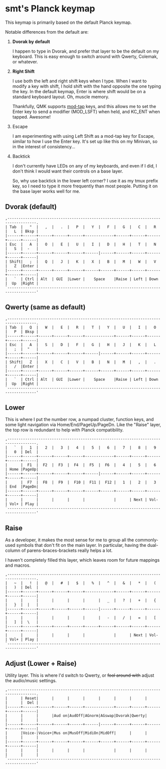 # smt's Planck keymap

This keymap is primarily based on the default Planck keymap.

Notable differences from the default are:

1. **Dvorak by default**

    I happen to type in Dvorak, and prefer that layer to be the default on my keyboard. This is easy enough to switch around with Qwerty, Colemak, or whatever.

2. **Right Shift**

    I use both the left and right shift keys when I type. When I want to modify a key with shift, I hold shift with the hand opposite the one typing the key. In the default keymap, Enter is where shift would be on a standard keyboard layout. Oh, muscle memory.

    Thankfully, QMK supports [mod-tap](https://github.com/jackhumbert/qmk_firmware/wiki#fun-with-modifier-keys) keys, and this allows me to set the Enter key to send a modifier (MOD_LSFT) when held, and KC_ENT when tapped. Awesome!

3. Escape

    I am experimenting with using Left Shift as a mod-tap key for Escape, similar to how I use the Enter key. It's set up like this on my Minivan, so in the interest of consistency...

4. Backtick

    I don't currently have LEDs on any of my keyboards, and even if I did, I don't think I would want their controls on a base layer.

    So, why use backtick in the lower left corner? I use it as my tmux prefix key, so I need to type it more frequently than most people. Putting it on the base layer works well for me.

## Dvorak (default)

```
,-----------------------------------------------------------------------------------.
| Tab  |   "  |   ,  |   .  |   P  |   Y  |   F  |   G  |   C  |   R  |   L  | Bksp |
|------+------+------+------+------+-------------+------+------+------+------+------|
| Esc  |   A  |   O  |   E  |   U  |   I  |   D  |   H  |   T  |   N  |   S  |  -   |
|------+------+------+------+------+------|------+------+------+------+------+------|
| Shift|   ;  |   Q  |   J  |   K  |   X  |   B  |   M  |   W  |   V  |   Z  |Enter |
|------+------+------+------+------+------+------+------+------+------+------+------|
|   `  | Ctrl | Alt  | GUI  |Lower |    Space    |Raise | Left | Down |  Up  |Right |
`-----------------------------------------------------------------------------------'
```

## Qwerty (same as default)

```
,-----------------------------------------------------------------------------------.
| Tab  |   Q  |   W  |   E  |   R  |   T  |   Y  |   U  |   I  |   O  |   P  | Bksp |
|------+------+------+------+------+-------------+------+------+------+------+------|
| Esc  |   A  |   S  |   D  |   F  |   G  |   H  |   J  |   K  |   L  |   ;  |  "   |
|------+------+------+------+------+------|------+------+------+------+------+------|
| Shift|   Z  |   X  |   C  |   V  |   B  |   N  |   M  |   ,  |   .  |   /  |Enter |
|------+------+------+------+------+------+------+------+------+------+------+------|
|   `  | Ctrl | Alt  | GUI  |Lower |    Space    |Raise | Left | Down |  Up  |Right |
`-----------------------------------------------------------------------------------'
```

## Lower

This is where I put the number row, a numpad cluster, function keys, and some light navigation via Home/End/PageUp/PageDn. Like the "Raise" layer, the top row is redundant to help with Planck compatibility.

```
,-----------------------------------------------------------------------------------.
|   `  |   1  |   2  |   3  |   4  |   5  |   6  |   7  |   8  |   9  |   0  | Del  |
|------+------+------+------+------+-------------+------+------+------+------+------|
|      |  F1  |  F2  |  F3  |  F4  |  F5  |  F6  |   4  |   5  |   6  | Home |PageUp|
|------+------+------+------+------+------|------+------+------+------+------+------|
|      |  F7  |  F8  |  F9  |  F10 |  F11 |  F12 |   1  |   2  |   3  | End  |PageDn|
|------+------+------+------+------+------+------+------+------+------+------+------|
|      |      |      |      |      |             |      | Next | Vol- | Vol+ | Play |
`-----------------------------------------------------------------------------------'
```

## Raise

As a developer, it makes the most sense for me to group all the commonly-used symbols that don't fit on the main layer. In particular, having the dual-column of parens-braces-brackets really helps a lot.

I haven't completely filled this layer, which leaves room for future mappings and macros.

```
,-----------------------------------------------------------------------------------.
|   ~  |   !  |   @  |   #  |   $  |   %  |   ^  |   &  |   *  |   (  |   )  | Del  |
|------+------+------+------+------+-------------+------+------+------+------+------|
|      |      |      |      |      |      |   _  |   ?  |   +  |   {  |   }  |  |   |
|------+------+------+------+------+------|------+------+------+------+------+------|
|      |      |      |      |      |      |   -  |   /  |   =  |   [  |   ]  |  \   |
|------+------+------+------+------+------+------+------+------+------+------+------|
|      |      |      |      |      |             |      | Next | Vol- | Vol+ | Play |
`-----------------------------------------------------------------------------------'
```

## Adjust (Lower + Raise)

Utility layer. This is where I'd switch to Qwerty, or ~~fool around with~~ adjust the audio/music settings.

```
,-----------------------------------------------------------------------------------.
|      | Reset|      |      |      |      |      |      |      |      |      |  Del |
|------+------+------+------+------+-------------+------+------+------+------+------|
|      |      |      |Aud on|AudOff|AGnorm|AGswap|Dvorak|Qwerty|      |      |      |
|------+------+------+------+------+------|------+------+------+------+------+------|
|      |Voice-|Voice+|Mus on|MusOff|MidiOn|MidOff|      |      |      |      |      |
|------+------+------+------+------+------+------+------+------+------+------+------|
|      |      |      |      |      |             |      |      |      |      |      |
`-----------------------------------------------------------------------------------'
```
